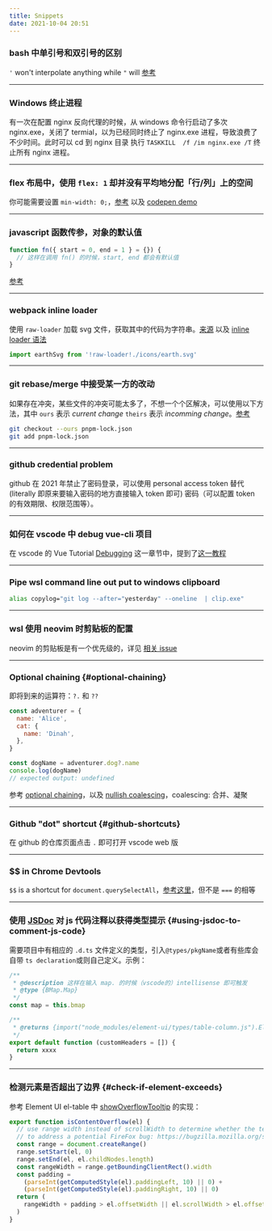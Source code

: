```yaml
---
title: Snippets
date: 2021-10-04 20:51
---
```


### bash 中单引号和双引号的区别 

`'` won't interpolate anything while `"` will [参考](https://stackoverflow.com/questions/6697753/difference-between-single-and-double-quotes-in-bash) 

---

### Windows 终止进程

有一次在配置 nginx 反向代理的时候，从 windows 命令行启动了多次 nginx.exe，关闭了 termial，以为已经同时终止了 nginx.exe 进程，导致浪费了不少时间。此时可以 cd 到 nginx 目录
执行 `TASKKILL  /f /im nginx.exe /T` 终止所有 nginx 进程。

---

### flex 布局中，使用 `flex: 1` 却并没有平均地分配「行/列」上的空间

你可能需要设置 `min-width: 0;`，[参考](https://stackoverflow.com/a/44782536/894参考) 以及 [codepen demo](https://codepen.io/daolanfler/pen/gOvVWYJ)

---

### javascript 函数传参，对象的默认值

```js
function fn({ start = 0, end = 1 } = {}) {
  // 这样在调用 fn() 的时候，start, end 都会有默认值
}
```

[参考](https://stackoverflow.com/a/894877/8947428)

---

### webpack inline loader

使用 `raw-loader` 加载 svg 文件，获取其中的代码为字符串。[来源](https://github.com/codesandbox/codesandbox-client/issues/747#issuecomment-443996080) 以及 [inline loader 语法](https://webpack.js.org/concepts/loaders/#inline)

```javascript
import earthSvg from '!raw-loader!./icons/earth.svg'
```

---

### git rebase/merge 中接受某一方的改动

如果存在冲突，某些文件的冲突可能太多了，不想一个个区解决，可以使用以下方法，其中 `ours` 表示 _current change_ `theirs` 表示 _incomming change_。[参考](https://linuxpip.org/git-accept-all-incoming-changes/)

```bash
git checkout --ours pnpm-lock.json
git add pnpm-lock.json
```

---

### github credential problem

github 在 2021 年禁止了密码登录，可以使用 personal access token 替代 (literally 即原来要输入密码的地方直接输入 token 即可) 密码（可以配置 token 的有效期限、权限范围等）。

---

### 如何在 vscode 中 debug vue-cli 项目

在 vscode 的 Vue Tutorial [Debugging](https://code.visualstudio.com/docs/nodejs/vuejs-tutorial#_debugging) 这一章节中，提到了[这一教程](https://github.com/microsoft/vscode-recipes/tree/main/vuejs-cli)

---

### Pipe wsl command line out put to windows clipboard

```bash
alias copylog="git log --after="yesterday" --oneline  | clip.exe"
```

---

### wsl 使用 neovim 时剪贴板的配置

neovim 的剪贴板是有一个优先级的，详见 [相关 issue](https://github.com/neovim/neovim/wiki/FAQ#how-to-use-the-windows-clipboard-from-wsl)

---

### Optional chaining {#optional-chaining}

即将到来的运算符：`?.` 和 `??`

```javascript
const adventurer = {
  name: 'Alice',
  cat: {
    name: 'Dinah',
  },
}

const dogName = adventurer.dog?.name
console.log(dogName)
// expected output: undefined
```

参考 [optional chaining](https://developer.mozilla.org/en-US/docs/Web/JavaScript/Reference/Operators/Optional_chaining)，以及 [nullish coalescing](https://developer.mozilla.org/en-US/docs/Web/JavaScript/Reference/Operators/Nullish_coalescing_operator)，coalescing: 合并、凝聚

---

### Github "dot" shortcut {#github-shortcuts}

在 github 的仓库页面点击 `.` 即可打开 vscode web 版

---

### $$ in Chrome Devtools

`$$` is a shortcut for `document.querySelectAll`，[参考这里](https://medium.com/frontmen/art-of-debugging-with-chrome-devtools-ab7b5fd8e0b4)，但不是 `===` 的相等

---

### 使用 [JSDoc](https://jsdoc.app/) 对 js 代码注释以获得类型提示 {#using-jsdoc-to-comment-js-code}

需要项目中有相应的 `.d.ts` 文件定义的类型，引入`@types/pkgName`或者有些库会自带 `ts declaration`或则自己定义。示例：

```javascript
/**
 * @description 这样在输入 map. 的时候（vscode的）intellisense 即可触发
 * @type {BMap.Map}
 */
const map = this.bmap

/**
 * @returns {import("node_modules/element-ui/types/table-column.js").ElTableColumn[]}
 */
export default function (customHeaders = []) {
  return xxxx
}
```

---

### 检测元素是否超出了边界 {#check-if-element-exceeds}

参考 Element UI el-table 中 [showOverflowTooltip](https://github.com/ElemeFE/element/blob/50a464ea555c0711d1c47efa31c3cff742ededf1/packages/table/src/table-body.js#L252) 的实现：

```javascript
export function isContentOverflow(el) {
  // use range width instead of scrollWidth to determine whether the text is overflowing
  // to address a potential FireFox bug: https://bugzilla.mozilla.org/show_bug.cgi?id=1074543#c3
  const range = document.createRange()
  range.setStart(el, 0)
  range.setEnd(el, el.childNodes.length)
  const rangeWidth = range.getBoundingClientRect().width
  const padding =
    (parseInt(getComputedStyle(el).paddingLeft, 10) || 0) +
    (parseInt(getComputedStyle(el).paddingRight, 10) || 0)
  return (
    rangeWidth + padding > el.offsetWidth || el.scrollWidth > el.offsetWidth
  )
}
```

